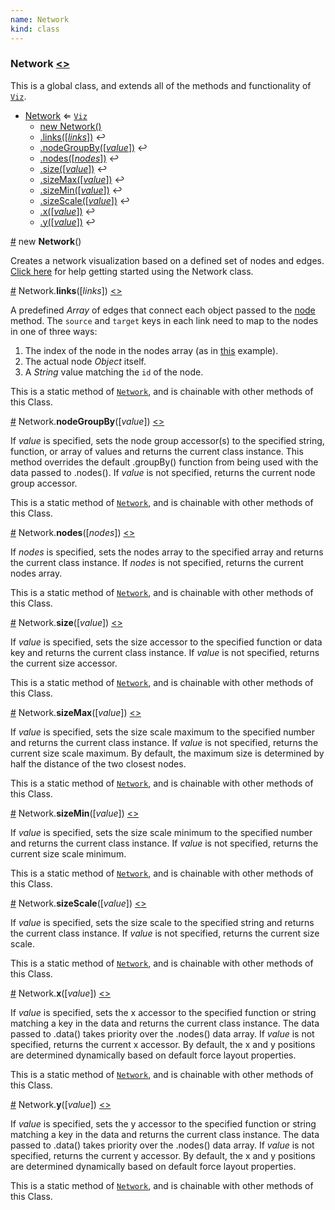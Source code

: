 ```yaml
---
name: Network
kind: class
---
```


  <a name="Network"></a>

### **Network** [<>](https://github.com/d3plus/d3plus-network/blob/master/src/Network.js#L16)


This is a global class, and extends all of the methods and functionality of [<code>Viz</code>](#Viz).


* [Network](#Network) ⇐ [<code>Viz</code>](#Viz)
    * [new Network()](#new_Network_new)
    * [.links([*links*])](#Network.links) ↩︎
    * [.nodeGroupBy([*value*])](#Network.nodeGroupBy) ↩︎
    * [.nodes([*nodes*])](#Network.nodes) ↩︎
    * [.size([*value*])](#Network.size) ↩︎
    * [.sizeMax([*value*])](#Network.sizeMax) ↩︎
    * [.sizeMin([*value*])](#Network.sizeMin) ↩︎
    * [.sizeScale([*value*])](#Network.sizeScale) ↩︎
    * [.x([*value*])](#Network.x) ↩︎
    * [.y([*value*])](#Network.y) ↩︎


<a name="new_Network_new" href="#new_Network_new">#</a> new **Network**()

Creates a network visualization based on a defined set of nodes and edges. [Click here](http://d3plus.org/examples/d3plus-network/getting-started/) for help getting started using the Network class.





<a name="Network.links" href="#Network.links">#</a> Network.**links**([*links*]) [<>](https://github.com/d3plus/d3plus-network/blob/master/src/Network.js#L359)

A predefined *Array* of edges that connect each object passed to the [node](#Network.node) method. The `source` and `target` keys in each link need to map to the nodes in one of three ways:
1. The index of the node in the nodes array (as in [this](http://d3plus.org/examples/d3plus-network/getting-started/) example).
2. The actual node *Object* itself.
3. A *String* value matching the `id` of the node.


This is a static method of [<code>Network</code>](#Network), and is chainable with other methods of this Class.


<a name="Network.nodeGroupBy" href="#Network.nodeGroupBy">#</a> Network.**nodeGroupBy**([*value*]) [<>](https://github.com/d3plus/d3plus-network/blob/master/src/Network.js#L369)

If *value* is specified, sets the node group accessor(s) to the specified string, function, or array of values and returns the current class instance. This method overrides the default .groupBy() function from being used with the data passed to .nodes(). If *value* is not specified, returns the current node group accessor.


This is a static method of [<code>Network</code>](#Network), and is chainable with other methods of this Class.


<a name="Network.nodes" href="#Network.nodes">#</a> Network.**nodes**([*nodes*]) [<>](https://github.com/d3plus/d3plus-network/blob/master/src/Network.js#L392)

If *nodes* is specified, sets the nodes array to the specified array and returns the current class instance. If *nodes* is not specified, returns the current nodes array.


This is a static method of [<code>Network</code>](#Network), and is chainable with other methods of this Class.


<a name="Network.size" href="#Network.size">#</a> Network.**size**([*value*]) [<>](https://github.com/d3plus/d3plus-network/blob/master/src/Network.js#L402)

If *value* is specified, sets the size accessor to the specified function or data key and returns the current class instance. If *value* is not specified, returns the current size accessor.


This is a static method of [<code>Network</code>](#Network), and is chainable with other methods of this Class.


<a name="Network.sizeMax" href="#Network.sizeMax">#</a> Network.**sizeMax**([*value*]) [<>](https://github.com/d3plus/d3plus-network/blob/master/src/Network.js#L412)

If *value* is specified, sets the size scale maximum to the specified number and returns the current class instance. If *value* is not specified, returns the current size scale maximum. By default, the maximum size is determined by half the distance of the two closest nodes.


This is a static method of [<code>Network</code>](#Network), and is chainable with other methods of this Class.


<a name="Network.sizeMin" href="#Network.sizeMin">#</a> Network.**sizeMin**([*value*]) [<>](https://github.com/d3plus/d3plus-network/blob/master/src/Network.js#L422)

If *value* is specified, sets the size scale minimum to the specified number and returns the current class instance. If *value* is not specified, returns the current size scale minimum.


This is a static method of [<code>Network</code>](#Network), and is chainable with other methods of this Class.


<a name="Network.sizeScale" href="#Network.sizeScale">#</a> Network.**sizeScale**([*value*]) [<>](https://github.com/d3plus/d3plus-network/blob/master/src/Network.js#L432)

If *value* is specified, sets the size scale to the specified string and returns the current class instance. If *value* is not specified, returns the current size scale.


This is a static method of [<code>Network</code>](#Network), and is chainable with other methods of this Class.


<a name="Network.x" href="#Network.x">#</a> Network.**x**([*value*]) [<>](https://github.com/d3plus/d3plus-network/blob/master/src/Network.js#L442)

If *value* is specified, sets the x accessor to the specified function or string matching a key in the data and returns the current class instance. The data passed to .data() takes priority over the .nodes() data array. If *value* is not specified, returns the current x accessor. By default, the x and y positions are determined dynamically based on default force layout properties.


This is a static method of [<code>Network</code>](#Network), and is chainable with other methods of this Class.


<a name="Network.y" href="#Network.y">#</a> Network.**y**([*value*]) [<>](https://github.com/d3plus/d3plus-network/blob/master/src/Network.js#L460)

If *value* is specified, sets the y accessor to the specified function or string matching a key in the data and returns the current class instance. The data passed to .data() takes priority over the .nodes() data array. If *value* is not specified, returns the current y accessor. By default, the x and y positions are determined dynamically based on default force layout properties.


This is a static method of [<code>Network</code>](#Network), and is chainable with other methods of this Class.

